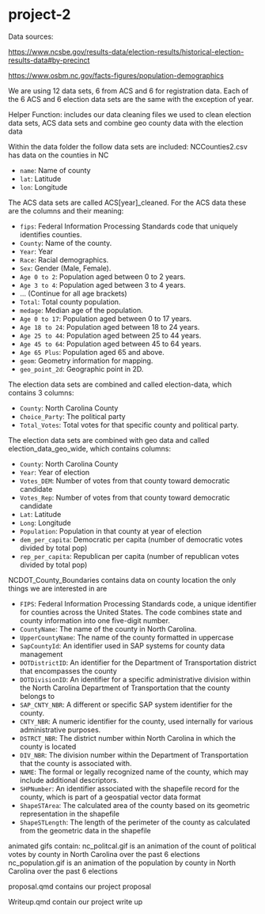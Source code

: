 # project-2
Data sources:

https://www.ncsbe.gov/results-data/election-results/historical-election-results-data#by-precinct

https://www.osbm.nc.gov/facts-figures/population-demographics

We are using 12 data sets, 6 from ACS and 6 for registration data. Each of the 6 ACS and 6 election data sets are the same with the exception of year.

Helper Function: includes our data cleaning files we used to clean election data sets, ACS data sets and combine geo county data with the election data

Within the data folder the follow data sets are included:
NCCounties2.csv has data on the counties in NC
- `name`: Name of county
- `lat`: Latitude 
- `lon`: Longitude

The ACS data sets are called ACS[year]_cleaned. For the ACS data these are the columns and their meaning:
- `fips`: Federal Information Processing Standards code that uniquely identifies counties.
- `County`: Name of the county.
- `Year`: Year
- `Race`: Racial demographics.
- `Sex`: Gender (Male, Female).
- `Age 0 to 2`: Population aged between 0 to 2 years.
- `Age 3 to 4`: Population aged between 3 to 4 years.
- ... (Continue for all age brackets)
- `Total`: Total county population.
- `medage`: Median age of the population.
- `Age 0 to 17`: Population aged between 0 to 17 years.
- `Age 18 to 24`: Population aged between 18 to 24 years.
- `Age 25 to 44`: Population aged between 25 to 44 years.
- `Age 45 to 64`: Population aged between 45 to 64 years.
- `Age 65 Plus`: Population aged 65 and above.
- `geom`: Geometry information for mapping.
- `geo_point_2d`: Geographic point in 2D.

The election data sets are combined and called election-data, which contains 3 columns:
- `County`: North Carolina County
- `Choice_Party`: The political party
- `Total_Votes`: Total votes for that specific county and political party.

The election data sets are combined with geo data and called election_data_geo_wide, which contains columns:
- `County`: North Carolina County
- `Year`: Year of election
- `Votes_DEM`: Number of votes from that county toward democratic candidate 
- `Votes_Rep`: Number of votes from that county toward democratic candidate 
- `Lat`: Latitude 
- `Long`: Longitude 
- `Population`: Population in that county at year of election 
- `dem_per_capita`: Democratic per capita (number of democratic votes divided by total pop)
- `rep_per_capita`: Republican per capita (number of republican votes divided by total pop)

NCDOT_County_Boundaries contains data on county location the only things we are interested in are
- `FIPS`: Federal Information Processing Standards code, a unique identifier for counties across the United States. The code combines state and county information into one five-digit number.
- `CountyName`: The name of the county in North Carolina.
- `UpperCountyName`: The name of the county formatted in uppercase
- `SapCountyId`: An identifier used in SAP systems for county data management 
- `DOTDistrictID`: An identifier for the Department of Transportation district that encompasses the county
- `DOTDivisionID`: An identifier for a specific administrative division within the North Carolina Department of Transportation that the county belongs to
- `SAP_CNTY_NBR`: A different or specific SAP system identifier for the county.
- `CNTY_NBR`: A numeric identifier for the county, used internally for various administrative purposes.
- `DSTRCT_NBR`: The district number within North Carolina in which the county is located
- `DIV_NBR`: The division number within the Department of Transportation that the county is associated with.
- `NAME`: The formal or legally recognized name of the county, which may include additional descriptors.
- `SHPNumber`: An identifier associated with the shapefile record for the county, which is part of a geospatial vector data format
- `ShapeSTArea`: The calculated area of the county based on its geometric representation in the shapefile
- `ShapeSTLength`: The length of the perimeter of the county as calculated from the geometric data in the shapefile

animated gifs contain:
nc_politcal.gif is an animation of the count of political votes by county in North Carolina over the past 6 elections
nc_population.gif is an animation of the population by county in North Carolina over the past 6 elections

proposal.qmd contains our project proposal

Writeup.qmd contain our project write up
